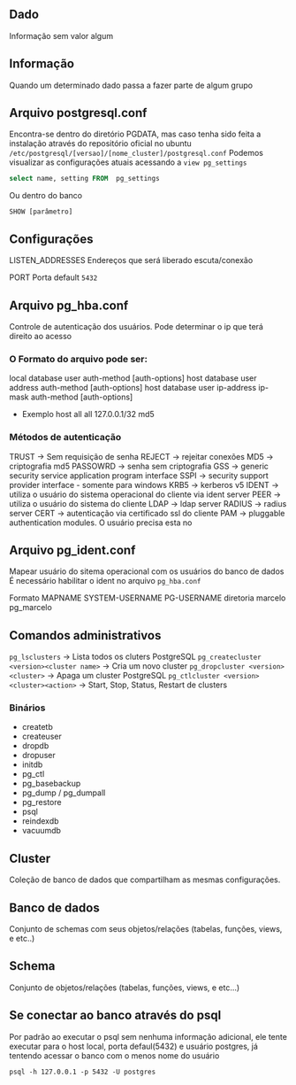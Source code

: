 ## Dado 
Informação sem valor algum

## Informação
Quando um determinado dado passa a fazer parte de algum grupo

## Arquivo postgresql.conf
Encontra-se dentro do diretório PGDATA, mas caso tenha sido feita a instalação através do repositório oficial no ubuntu `/etc/postgresql/[versao]/[nome_cluster]/postgresql.conf`
Podemos visualizar as configurações atuais acessando a `view pg_settings`
```sql
select name, setting FROM  pg_settings
```
Ou dentro do banco
```shell
SHOW [parâmetro]
```
## Configurações 
LISTEN_ADDRESSES
Endereços que será liberado escuta/conexão

PORT
Porta default `5432`

## Arquivo pg_hba.conf
Controle de autenticação dos usuários. Pode determinar o ip que terá direito ao acesso

### O Formato do arquivo pode ser:
local database user auth-method [auth-options]
host database user address auth-method [auth-options]
host database user ip-address ip-mask auth-method [auth-options]

- Exemplo
host all all 127.0.0.1/32 md5


### Métodos de autenticação
TRUST -> Sem requisição de senha
REJECT -> rejeitar conexões
MD5 -> criptografia md5
PASSOWRD -> senha sem criptografia
GSS -> generic security service application program interface
SSPI -> security support provider interface - somente para windows
KRB5 -> kerberos v5
IDENT -> utiliza o usuário do sistema operacional do cliente via ident server
PEER -> utiliza o usuário do sistema do cliente
LDAP -> ldap server
RADIUS -> radius server
CERT -> autenticação via certificado ssl do cliente
PAM -> pluggable authentication modules. O usuário precisa esta no 

## Arquivo pg_ident.conf
Mapear usuário do sitema operacional com os usuários do banco de dados
É necessário habilitar o ident no arquivo `pg_hba.conf`

Formato
MAPNAME     SYSTEM-USERNAME PG-USERNAME
diretoria   marcelo         pg_marcelo

## Comandos administrativos
`pg_lsclusters` -> Lista todos os cluters PostgreSQL
`pg_createcluster <version><cluster name>` -> Cria um novo cluster
`pg_dropcluster <version><cluster>` -> Apaga um cluster PostgreSQL
`pg_ctlcluster <version><cluster><action>` -> Start, Stop, Status, Restart de clusters

### Binários
- createtb
- createuser
- dropdb
- dropuser
- initdb
- pg_ctl
- pg_basebackup
- pg_dump / pg_dumpall
- pg_restore
- psql
- reindexdb
- vacuumdb

## Cluster
Coleção de banco de dados que compartilham as mesmas configurações.

## Banco de dados
Conjunto de schemas com seus objetos/relações (tabelas, funções, views, e etc..)

## Schema
Conjunto de objetos/relações (tabelas, funções, views, e etc...)

## Se conectar ao banco através do psql
Por padrão ao executar o psql sem nenhuma informação adicional,
ele tente executar para o host local, porta defaul(5432) e usuário postgres, já tentendo acessar o banco com o menos nome do usuário

```shell
psql -h 127.0.0.1 -p 5432 -U postgres 
```
